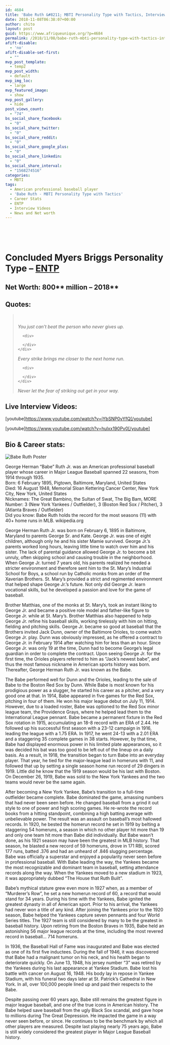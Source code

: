 ```yaml
---
id: 4684
title: 'Babe Ruth &#8211; MBTI Personality Type with Tactics, Interview Videos, Career Stats ,News and Net worth'
date: 2018-11-08T06:38:07+00:00
author: chito
layout: post
guid: https://www.afriqueunique.org/?p=4684
permalink: /2018/11/08/babe-ruth-mbti-personality-type-with-tactics-interview-videos-career-stats-news-and-net-worth/
afift-disable:
  - 'no'
afift-disable-set-first:
  - ""
mvp_post_template:
  - temp2
mvp_post_width:
  - default
mvp_img_loc:
  - large
mvp_featured_image:
  - show
mvp_post_gallery:
  - hide
post_views_count:
  - "74"
bs_social_share_facebook:
  - "0"
bs_social_share_twitter:
  - "0"
bs_social_share_reddit:
  - "0"
bs_social_share_google_plus:
  - "0"
bs_social_share_linkedin:
  - "0"
bs_social_share_interval:
  - "1568274516"
categories:
  - MBTI
tags:
  - American professional baseball player
  - 'Babe Ruth - MBTI Personality Type with Tactics'
  - Career Stats
  - ENTP
  - Interview Videos
  - News and Net worth
---
```

&nbsp;</p> 

&nbsp;

# Concluded Myers Briggs Personality Type &#8211; [ENTP](https://www.afriqueunique.org/portrait-of-an-entp-extraverted-intuitive-thinking-perceiving-extraverted-intuition-with-introverted-thinking/)

## Net Worth: 800** million &#8211; 2018**

## Quotes:

> &nbsp;
> 
> <div data-mh="-1">
>   <div class="YwqY0">
>     <div class="OTnkWc kno-fb-ctx" data-ved="2ahUKEwjC5OP5lcTeAhUlLMAKHZLnAZAQhFsoADABegQIChAD">
>       <div class="Qynugf">
>         <i>You just can&#8217;t beat the person who never gives up.</i>
>       </div>
>       
>       <div>
>
>       </div>
>     </div>
>   </div>
> </div>
> 
> <div data-mh="-1">
>   <div class="dH80Y">
>     <div class="OTnkWc kno-fb-ctx" data-ved="2ahUKEwjC5OP5lcTeAhUlLMAKHZLnAZAQhFsoATABegQIChAE">
>       <div class="Qynugf">
>         <i>Every strike brings me closer to the next home run.</i>
>       </div>
>       
>       <div>
>
>       </div>
>     </div>
>   </div>
> </div>
> 
> <div data-mh="-1">
>   <div class="dH80Y">
>     <div class="OTnkWc kno-fb-ctx" data-ved="2ahUKEwjC5OP5lcTeAhUlLMAKHZLnAZAQhFsoAjABegQIChAF">
>       <div class="Qynugf">
>         <i>Never let the fear of striking out get in your way.</i>
>       </div>
>     </div>
>   </div>
> </div>

## Live Interview Videos:

[youtube]https://www.youtube.com/watch?v=jYbSNP0vYfQ[/youtube]

[youtube]https://www.youtube.com/watch?v=hulxx190Pv0[/youtube]

## Bio & Career stats:

![Babe Ruth Poster](https://m.media-amazon.com/images/M/MV5BZWQ4N2IyM2YtOTM5Ni00NWMxLTk1ZGYtNTlhMmUwMzM2NmIzXkEyXkFqcGdeQXVyNDUzOTQ5MjY@._V1_UY98_CR3,0,67,98_AL_.jpg) 

<div class="mod" lang="en-KE" data-md="50" data-hveid="CAYQAA" data-ved="2ahUKEwjr443ylcTeAhUsAsAKHbw7BEwQkCkwGXoECAYQAA">
  <div class="hb8SAc kno-fb-ctx" data-hveid="CAYQAQ" data-ved="2ahUKEwjr443ylcTeAhUsAsAKHbw7BEwQziAoADAZegQIBhAB">
    <div class="r-iXLkGT0piVRY">
      <div class="kno-rdesc r-ii_yei__VDx8" data-t="kno-desc-sh" data-rtid="ii_yei__VDx8">
        <div>
          George Herman &#8220;Babe&#8221; Ruth Jr. was an American professional baseball player whose career in Major League Baseball spanned 22 seasons, from 1914 through 1935.
        </div>
      </div>
    </div>
  </div>
</div>

<div class="mod" lang="en-KE" data-md="30" data-hveid="CAYQAw" data-ved="2ahUKEwjr443ylcTeAhUsAsAKHbw7BEwQ6-0CMBp6BAgGEAM">
</div>

<div class="mod" lang="en-KE" data-attrid="kc:/people/person:born" data-md="1001" data-hveid="CAYQBA" data-ved="2ahUKEwjr443ylcTeAhUsAsAKHbw7BEwQkCkwG3oECAYQBA">
  <div class="Z1hOCe">
    <div class="zloOqf kno-fb-ctx" data-ved="2ahUKEwjr443ylcTeAhUsAsAKHbw7BEwQyxMoADAbegQIBhAF">
      <span class="w8qArf">Born: </span><span class="LrzXr kno-fv">6 February 1895, Pigtown, Baltimore, Maryland, United States</span>
    </div>
  </div>
</div>

<div class="mod" lang="en-KE" data-attrid="kc:/people/deceased_person:died" data-md="1001" data-hveid="CAYQCA" data-ved="2ahUKEwjr443ylcTeAhUsAsAKHbw7BEwQkCkwHHoECAYQCA">
  <div class="Z1hOCe">
    <div class="zloOqf kno-fb-ctx" data-ved="2ahUKEwjr443ylcTeAhUsAsAKHbw7BEwQyxMoADAcegQIBhAJ">
      <span class="w8qArf">Died: </span><span class="LrzXr kno-fv">16 August 1948, Memorial Sloan Kettering Cancer Center, New York City, New York, United States</span>
    </div>
  </div>
</div>

<div class="mod" lang="en-KE" data-attrid="kc:/people/person:nickname" data-md="1001" data-hveid="CAYQDA" data-ved="2ahUKEwjr443ylcTeAhUsAsAKHbw7BEwQkCkwHXoECAYQDA">
  <div class="Z1hOCe">
    <div class="zloOqf kno-fb-ctx" data-ved="2ahUKEwjr443ylcTeAhUsAsAKHbw7BEwQyxMoADAdegQIBhAN">
      <span class="w8qArf">Nicknames: </span><span class="LrzXr kno-fv">The Great Bambino, the Sultan of Swat, The Big Bam, <span class="SW5pqf">MORE</span></span>
    </div>
  </div>
</div>

<div class="mod" lang="en-KE" data-attrid="kc:/sports/pro_athlete:number" data-md="1001" data-hveid="CAYQEA" data-ved="2ahUKEwjr443ylcTeAhUsAsAKHbw7BEwQkCkwHnoECAYQEA">
  <div class="Z1hOCe">
    <div class="zloOqf kno-fb-ctx" data-ved="2ahUKEwjr443ylcTeAhUsAsAKHbw7BEwQyxMoADAeegQIBhAR">
      <span class="w8qArf">Number: </span><span class="LrzXr kno-fv">3 (New York Yankees / Outfielder), 3 (Boston Red Sox / Pitcher), 3 (Atlanta Braves / Outfielder)</span>
    </div>
  </div>
</div>

<div class="mod" lang="en-KE" data-attrid="kc:/common/topic:funfacts_kc" data-md="1001" data-hveid="CAYQFg" data-ved="2ahUKEwjr443ylcTeAhUsAsAKHbw7BEwQkCkwH3oECAYQFg">
  <div class="Z1hOCe">
    <div class="zloOqf kno-fb-ctx" data-ved="2ahUKEwjr443ylcTeAhUsAsAKHbw7BEwQyxMoADAfegQIBhAX">
      <span class="w8qArf">Did you know: </span><span class="LrzXr kno-fv">Babe Ruth holds the record for the most seasons (11) with 40+ home runs in MLB.</span> <span class="XJa8af VQBFP">wikipedia.org</span>
    </div>
  </div>
</div>

<div data-ved="2ahUKEwjr443ylcTeAhUsAsAKHbw7BEwQyxMoADAfegQIBhAX">
</div>

<div data-ved="2ahUKEwjr443ylcTeAhUsAsAKHbw7BEwQyxMoADAfegQIBhAX">
</div>

<div data-ved="2ahUKEwjr443ylcTeAhUsAsAKHbw7BEwQyxMoADAfegQIBhAX">
  <p>
    George Herman Ruth Jr. was born on February 6, 1895 in Baltimore, Maryland to parents George Sr. and Kate. George Jr. was one of eight children, although only he and his sister Mamie survived. George Jr.’s parents worked long hours, leaving little time to watch over him and his sister. The lack of parental guidance allowed George Jr. to become a bit unruly, often skipping school and causing trouble in the neighborhood. When George Jr. turned 7 years old, his parents realized he needed a stricter environment and therefore sent him to the St. Mary’s Industrial School for Boys, a school run by Catholic monks from an order of the Xaverian Brothers. St. Mary’s provided a strict and regimented environment that helped shape George Jr.’s future. Not only did George Jr. learn vocational skills, but he developed a passion and love for the game of baseball.
  </p>
  
  <p>
    Brother Matthias, one of the monks at St. Mary’s, took an instant liking to George Jr. and became a positive role model and father-like figure to George Jr. while at St. Mary’s. Brother Matthias also happened to help George Jr. refine his baseball skills, working tirelessly with him on hitting, fielding and pitching skills. George Jr. became so good at baseball that the Brothers invited Jack Dunn, owner of the Baltimore Orioles, to come watch George Jr. play. Dunn was obviously impressed, as he offered a contract to George Jr. in February 1914 after watching him for less than an hour. Since George Jr. was only 19 at the time, Dunn had to become George’s legal guardian in order to complete the contract. Upon seeing George Jr. for the first time, the Orioles players referred to him as “Jack’s newest babe”, and thus the most famous nickname in American sports history was born. Thereafter, George Herman Ruth Jr. was known as the Babe.
  </p>
  
  <p>
    The Babe performed well for Dunn and the Orioles, leading to the sale of Babe to the Boston Red Sox by Dunn. While Babe is most known for his prodigious power as a slugger, he started his career as a pitcher, and a very good one at that. In 1914, Babe appeared in five games for the Red Sox, pitching in four of them. He won his major league debut on July 11, 1914. However, due to a loaded roster, Babe was optioned to the Red Sox minor league team, the Providence Grays, where he helped lead them to the International League pennant. Babe became a permanent fixture in the Red Sox rotation in 1915, accumulating an 18-8 record with an ERA of 2.44. He followed up his successful first season with a 23-12 campaign in 1916, leading the league with a 1.75 ERA. In 1917, he went 24-13 with a 2.01 ERA and a staggering 35 complete games in 38 starts. However, by that time, Babe had displayed enormous power in his limited plate appearances, so it was decided his bat was too good to be left out of the lineup on a daily basis. As a result, in 1918, the transition began to turn Babe into an everyday player. That year, he tied for the major-league lead in homeruns with 11, and followed that up by setting a single season home run record of 29 dingers in 1919. Little did he know that the 1919 season would be his last with Boston. On December 26, 1919, Babe was sold to the New York Yankees and the two teams would never be the same again.
  </p>
  
  <p>
    After becoming a New York Yankee, Babe’s transition to a full-time outfielder became complete. Babe dominated the game, amassing numbers that had never been seen before. He changed baseball from a grind it out style to one of power and high scoring games. He re-wrote the record books from a hitting standpoint, combining a high batting average with unbelievable power. The result was an assault on baseball’s most hallowed records. In 1920, he bested the homerun record he set in 1919 by belting a staggering 54 homeruns, a season in which no other player hit more than 19 and only one team hit more than Babe did individually. But Babe wasn’t done, as his 1921 season may have been the greatest in MLB history. That season, he blasted a new record of 59 homeruns, drove in 171 RBI, scored 177 runs, batted .376 and had an unheard of .846 slugging percentage. Babe was officially a superstar and enjoyed a popularity never seen before in professional baseball. With Babe leading the way, the Yankees became the most recognizable and dominant team in baseball, setting attendance records along the way. When the Yankees moved to a new stadium in 1923, it was appropriately dubbed “The House that Ruth Built”.
  </p>
  
  <p>
    Babe’s mythical stature grew even more in 1927 when, as a member of “Murderer’s Row”, he set a new homerun record of 60, a record that would stand for 34 years. During his time with the Yankees, Babe ignited the greatest dynasty in all of American sport. Prior to his arrival, the Yankees had never won a title of any kind. After joining the Yankees prior to the 1920 season, Babe helped the Yankees capture seven pennants and four World Series titles. The 1927 team is still considered by many to be the greatest in baseball history. Upon retiring from the Boston Braves in 1935, Babe held an astonishing 56 major league records at the time, including the most revered record in baseball&#8230; 714 homeruns.
  </p>
  
  <p>
    In 1936, the Baseball Hall of Fame was inaugurated and Babe was elected as one of its first five inductees. During the fall of 1946, it was discovered that Babe had a malignant tumor on his neck, and his health began to deteriorate quickly. On June 13, 1948, his jersey number “3” was retired by the Yankees during his last appearance at Yankee Stadium. Babe lost his battle with cancer on August 16, 1948. His body lay in repose in Yankee Stadium, with his funeral two days later at St. Patrick’s Cathedral in New York. In all, over 100,000 people lined up and paid their respects to the Babe.
  </p>
  
  <p>
    Despite passing over 60 years ago, Babe still remains the greatest figure in major league baseball, and one of the true icons in American history. The Babe helped save baseball from the ugly Black Sox scandal, and gave hope to millions during The Great Depression. He impacted the game in a way never seen before, or since. He continues to be the benchmark by which all other players are measured. Despite last playing nearly 75 years ago, Babe is still widely considered the greatest player in Major League Baseball history.
  </p>
</div>